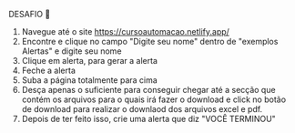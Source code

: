 DESAFIO 🥇
1) Navegue até o site https://cursoautomacao.netlify.app/
2) Encontre e clique no campo "Digite seu nome" dentro de "exemplos Alertas" e digite seu nome
3) Clique em alerta, para gerar a alerta
4) Feche a alerta
5) Suba a página totalmente para cima
6) Desça apenas o suficiente para conseguir chegar até a secção que contém os arquivos para o quais irá fazer o download e click no botão de download para realizar o downlaod dos arquivos excel e pdf.
7) Depois de ter feito isso, crie uma alerta que diz "VOCÊ TERMINOU"